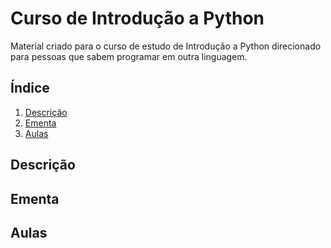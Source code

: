 # Curso de Introdução a Python
Material criado para o curso de estudo de Introdução a Python direcionado para pessoas que sabem programar em outra linguagem.

## Índice

1. [Descrição](#descricao)
2. [Ementa](#ementa)
3. [Aulas](#aulas)

## Descrição

## Ementa

## Aulas
